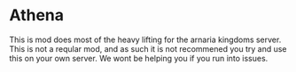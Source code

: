 # Athena
This is mod does most of the heavy lifting for the arnaria kingdoms server. This is not a reqular mod, and as such it is not recommened you try and use this on your own server. We wont be helping you if you run into issues.

